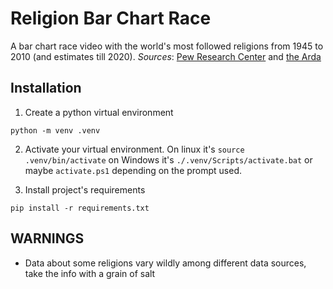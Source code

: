 # Religion Bar Chart Race

A bar chart race video with the world's most followed religions from 1945 to 2010 (and estimates till 2020).
_Sources_: [Pew Research Center](https://www.pewforum.org/2015/04/02/religious-projection-table/2010/number/all/) and [the Arda](https://www.thearda.com/internationaldata/regions/profiles/Region_23_1.asp)

## Installation

1. Create a python virtual environment

```
python -m venv .venv
```

2. Activate your virtual environment. On linux it's `source .venv/bin/activate` on Windows it's `./.venv/Scripts/activate.bat` or maybe `activate.ps1` depending on the prompt used.

3. Install project's requirements

```
pip install -r requirements.txt
```

## WARNINGS

- Data about some religions vary wildly among different data sources, take the info with a grain of salt
